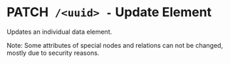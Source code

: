 # <span class="method-patch">PATCH</span>` /<uuid> -` Update Element

Updates an individual data element.

Note: Some attributes of special nodes and relations can not be changed, mostly due to security reasons.
